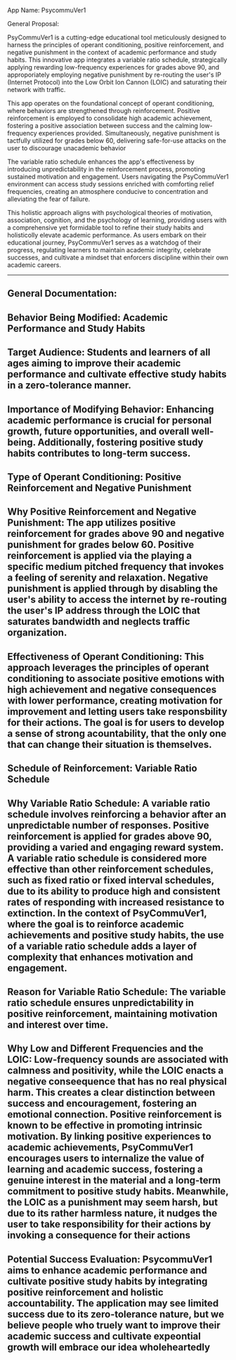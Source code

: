App Name: PsycommuVer1

General Proposal:

PsyCommuVer1 is a cutting-edge educational tool meticulously designed to harness the principles of operant conditioning, positive reinforcement, and negative punishment in the context of academic performance and study habits. This innovative app integrates a variable ratio schedule, strategically applying rewarding low-frequency experiences for grades above 90, and approporiately employing negative punishment by re-routing the user's IP (Internet Protocol) into the Low Orbit Ion Cannon (LOIC) and saturating their network with traffic.

This app operates on the foundational concept of operant conditioning, where behaviors are strengthened through reinforcement. Positive reinforcement is employed to consolidate high academic achievement, fostering a positive association between success and the calming low-frequency experiences provided. Simultaneously, negative punishment is tactfully utilized for grades below 60, delivering safe-for-use attacks on the user to discourage unacademic behavior

The variable ratio schedule enhances the app's effectiveness by introducing unpredictability in the reinforcement process, promoting sustained motivation and engagement. Users navigating the PsyCommuVer1 environment can access study sessions enriched with comforting relief frequencies, creating an atmosphere conducive to concentration and alleviating the fear of failure.

This holistic approach aligns with psychological theories of motivation, association, cognition, and the psychology of learning, providing users with a comprehensive yet formidable tool to refine their study habits and holisticolly elevate academic performance. As users embark on their educational journey, PsyCommuVer1 serves as a watchdog of their progress, regulating learners to maintain academic integrity, celebrate successes, and cultivate a mindset that enforcers discipline within their own academic careers.

-----------------------------------------------------------------
General Documentation:
-----------------------------------------------------------------
Behavior Being Modified: Academic Performance and Study Habits
-----------------------------------------------------------------
Target Audience: Students and learners of all ages aiming to improve their academic performance and cultivate effective study habits in a zero-tolerance manner.
-----------------------------------------------------------------
Importance of Modifying Behavior: Enhancing academic performance is crucial for personal growth, future opportunities, and overall well-being. Additionally, fostering positive study habits contributes to long-term success.
-----------------------------------------------------------------
Type of Operant Conditioning: Positive Reinforcement and Negative Punishment
-----------------------------------------------------------------
Why Positive Reinforcement and Negative Punishment: The app utilizes positive reinforcement for grades above 90 and negative punishment for grades below 60. Positive reinforcement is applied via the playing a specific medium pitched frequency that invokes a feeling of serenity and relaxation. Negative punishment is applied through by disabling the user's ability to access the internet by re-routing the user's IP address through the LOIC that saturates bandwidth and neglects traffic organization.
-----------------------------------------------------------------
Effectiveness of Operant Conditioning: This approach leverages the principles of operant conditioning to associate positive emotions with high achievement and negative consequences with lower performance, creating motivation for improvement and letting users take responsbility for their actions. The goal is for users to develop a sense of strong acountability, that the only one that can change their situation is themselves.
-----------------------------------------------------------------
Schedule of Reinforcement: Variable Ratio Schedule
-----------------------------------------------------------------
Why Variable Ratio Schedule: A variable ratio schedule involves reinforcing a behavior after an unpredictable number of responses. Positive reinforcement is applied for grades above 90, providing a varied and engaging reward system. A variable ratio schedule is considered more effective than other reinforcement schedules, such as fixed ratio or fixed interval schedules, due to its ability to produce high and consistent rates of responding with increased resistance to extinction. In the context of PsyCommuVer1, where the goal is to reinforce academic achievements and positive study habits, the use of a variable ratio schedule adds a layer of complexity that enhances motivation and engagement.
-----------------------------------------------------------------
Reason for Variable Ratio Schedule: The variable ratio schedule ensures unpredictability in positive reinforcement, maintaining motivation and interest over time.
-----------------------------------------------------------------
Why Low and Different Frequencies and the LOIC: Low-frequency sounds are associated with calmness and positivity, while the LOIC enacts a negative conseequence that has no real physical harm. This creates a clear distinction between success and encouragement, fostering an emotional connection. Positive reinforcement is known to be effective in promoting intrinsic motivation. By linking positive experiences to academic achievements, PsyCommuVer1 encourages users to internalize the value of learning and academic success, fostering a genuine interest in the material and a long-term commitment to positive study habits. Meanwhile, the LOIC as a punishment may seem harsh, but due to its rather harmless nature, it nudges the user to take responsibility for their actions by invoking a consequence for their actions
-----------------------------------------------------------------
Potential Success Evaluation: PsycommuVer1 aims to enhance academic performance and cultivate positive study habits by integrating positive reinforcement and holistic accountability. The application may see limited success due to its zero-tolerance nature, but we believe people who truely want to improve their academic success and cultivate expeontial growth will embrace our idea wholeheartedly
-----------------------------------------------------------------